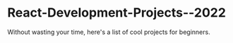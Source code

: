 # React-Development-Projects--2022
Without wasting your time, here's a list of cool projects for beginners.
